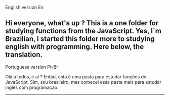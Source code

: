 English version En

Hi everyone, what's up ? This is a one folder for studying functions from the JavaScript.
Yes, I´m Brazilian, I started this folder more to studying english with programming. 
Here below, the translation.
-------------------------------
Portuguese version Pt-Br

Olá a todos, e aí ? Então, esta é uma pasta para estudar funções do JavaScript. 
Sim, sou brasileiro, mas comecei essa pasta mais para estudar inglês com programação. 
_____________________________________________________________
